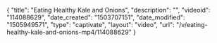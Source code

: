 {
    "title": "Eating Healthy Kale and Onions",
    "description": "",
    "videoid": "114088629",
    "date_created": "1503707151",
    "date_modified": "1505949571",
    "type": "captivate",
    "layout": "video",
    "url": "\/v\/eating-healthy-kale-and-onions-mp4\/114088629"
}
